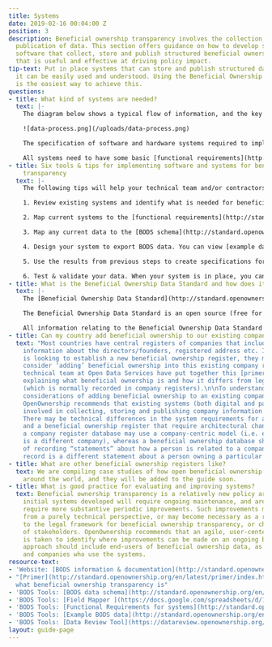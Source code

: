 ```yaml
---
title: Systems
date: 2019-02-16 00:04:00 Z
position: 3
description: Beneficial ownership transparency involves the collection, storage and
  publication of data. This section offers guidance on how to develop systems and
  software that collect, store and publish structured beneficial ownership information
  that is useful and effective at driving policy impact.
tip-text: Put in place systems that can store and publish structured data so that
  it can be easily used and understood. Using the Beneficial Ownership Data Standard
  is the easiest way to achieve this.
questions:
- title: What kind of systems are needed?
  text: |-
    The diagram below shows a typical flow of information, and the key components of a system to collect, store and publish beneficial ownership information. Establishing effective systems does require investment, but creates sustained economic and social benefits.

    ![data-process.png](/uploads/data-process.png)

    The specification of software and hardware systems required to implement beneficial ownership transparency will depend on the requirements in your legal framework, any relevant existing registers and how you want people to access and use the data. This diagram shows the typical components of a beneficial ownership transparency system.

    All systems need to have some basic [functional requirements](http://standard.openownership.org/en/latest/schema/guidance/functional-requirements.html) to enable them to publish structured beneficial ownership data that complies with the [Beneficial Ownership Data Standard](http://standard.openownership.org/).
- title: Six tools & tips for implementing software and systems for beneficial ownership
    transparency
  text: |-
    The following tips will help your technical team and/or contractors to design, build and test systems and software to implement beneficial ownership transparency. For each tip, we provide practical tools that OpenOwnership has developed and tested with countries participating in our Pilot Program. Whilst systems design and development may be led by the technical team responsible for building the beneficial ownership register, OpenOwnership recommends that it is done with close participation of policy staff and other stakeholders involved in implementing beneficial ownership transparency.

    1. Review existing systems and identify what is needed for beneficial ownership transparency. The diagram above illustrates the components of a typical beneficial ownership transparency system, and how they are connected.  You can use this to identify how your current systems relate to beneficial ownership, and what new or amended systems are required.

    2. Map current systems to the [functional requirements](http://standard.openownership.org/en/latest/schema/guidance/functional-requirements.html) for BODS. This will help you think through what changes are required to design a system for capturing beneficial ownership data.

    3. Map any current data to the [BODS schema](http://standard.openownership.org/en/latest/schema/index.html). If you currently collect some beneficial ownership data (which may or may not be public), map this to the fields in the BODS schema using our [Field Mapper](https://docs.google.com/spreadsheets/d/1Ps7CpO-bOQO3c0ytTqvnp8B2u2oxbk7-DchOgqpP_kQ/copy) (when opening this link, click ‘make a copy’ to open the file). The [Field Mapper](https://docs.google.com/spreadsheets/d/1Ps7CpO-bOQO3c0ytTqvnp8B2u2oxbk7-DchOgqpP_kQ/copy) flags where your data is different from the BODS schema, highlights fields that you are not currently collecting, and fields where additional measures such as in-line validation could be used to make the data more structured.

    4. Design your system to export BODS data. You can view [example data](http://standard.openownership.org/en/latest/examples/index.html) in JSON format to understand what is required: At this stage, draw up a clear technical specification for your systems before commencing your technical build or amending existing systems. Use the [example data](http://standard.openownership.org/en/latest/examples/index.html) to help you think through what beneficial ownership data might look like for different company types and what system specifications you will need in order to collect this information.

    5. Use the results from previous steps to create specifications for developing new or amended systems, and commission the necessary work.

    6. Test & validate your data. When your system is in place, you can test the data it outputs against the BODS schema using our [Data Review Tool](https://datareview.openownership.org/).
- title: What is the Beneficial Ownership Data Standard and how does it help?
  text: |-
    The [Beneficial Ownership Data Standard](http://standard.openownership.org/) (BODS) is a template for publishing structured data about beneficial ownership in a format (JSON) that can be read and understood by computer systems around the world. It makes it easier for users of beneficial ownership information, from government departments to civil society and businesses, to utilise the information published in your register and link it with other datasets. This is essential to drive policy impact.

    The Beneficial Ownership Data Standard is an open source (free for anyone to use) product that OpenOwnership is developing in partnership with Open Data Services Cooperative. If you are new to BODS, you can read Open Data Services’ [primer](http://standard.openownership.org/en/latest/primer/index.html) that introduces BODS. If you are a developer or data analyst, you can jump straight to the BODS [data schema](http://standard.openownership.org/en/latest/schema/index.html).

    All information relating to the Beneficial Ownership Data Standard is available at a dedicated website: standard.openownership.org. If you can’t find what you need, you can ask our technical team by contacting our [Helpdesk](mailto:support@openownership.org).
- title: Can my country add beneficial ownership to our existing company register?
  text: "Most countries have central registers of companies that include, for example,
    information about the directors/founders, registered address etc. If a country
    is looking to establish a new beneficial ownership register, they may therefore
    consider ‘adding’ beneficial ownership into this existing company register. Our
    technical team at Open Data Services have put together this [primer](http://standard.openownership.org/en/latest/primer/index.html)
    explaining what beneficial ownership is and how it differs from legal ownership
    (which is normally recorded in company registers).\n\nTo understand the technical
    considerations of adding beneficial ownership to an existing company register,
    OpenOwnership recommends that existing systems (both digital and paper) that are
    involved in collecting, storing and publishing company information should be mapped.
    There may be technical differences in the system requirements for a company register
    and a beneficial ownership register that require architectural changes. For example,
    a company register database may use a company-centric model (i.e. each record
    is a different company), whereas a beneficial ownership database should be capable
    of recording “statements” about how a person is related to a company (i.e. each
    record is a different statement about a person owning a particular company). \n"
- title: What are other beneficial ownership registers like?
  text: We are compiling case studies of how open beneficial ownership registers operate
    around the world, and they will be added to the guide soon.
- title: What is good practice for evaluating and improving systems?
  text: Beneficial ownership transparency is a relatively new policy area, and the
    initial systems developed will require ongoing maintenance, and are likely to
    require more substantive periodic improvements. Such improvements may be required
    from a purely technical perspective, or may become necessary as a result of changes
    to the legal framework for beneficial ownership transparency, or changing needs
    of stakeholders. OpenOwnership recommends that an agile, user-centered approach
    is taken to identify where improvements can be made on an ongoing basis. This
    approach should include end-users of beneficial ownership data, as well as staff
    and companies who use the systems.
resource-text:
- 'Website: [BODS information & documentation](http://standard.openownership.org/)'
- "[Primer](http://standard.openownership.org/en/latest/primer/index.html) outlining
  what beneficial ownership transparency is"
- 'BODS Tools: [BODS data schema](http://standard.openownership.org/en/latest/schema/index.html)'
- 'BODS Tools: [Field Mapper ](https://docs.google.com/spreadsheets/d/1Ps7CpO-bOQO3c0ytTqvnp8B2u2oxbk7-DchOgqpP_kQ/copy)'
- 'BODS Tools: [Functional Requirements for systems](http://standard.openownership.org/en/latest/schema/guidance/functional-requirements.html)'
- 'BODS Tools: [Example BODS data](http://standard.openownership.org/en/latest/examples/index.html)'
- 'BODS Tools: [Data Review Tool](https://datareview.openownership.org/)'
layout: guide-page
---
```


